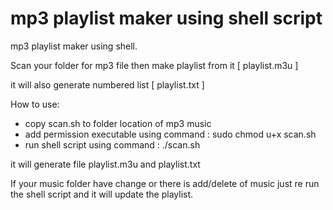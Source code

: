 # mp3 playlist maker using shell script

mp3 playlist maker using shell. 

Scan your folder for mp3 file then make playlist from it [ playlist.m3u ]

it will also generate numbered list [ playlist.txt ]

How to use:
- copy scan.sh to folder location of mp3 music
- add permission executable using command : sudo chmod u+x scan.sh
- run shell script using command : ./scan.sh

it will generate file playlist.m3u and playlist.txt

If your music folder have change or there is add/delete of music just re run the shell script and it will update the playlist.
